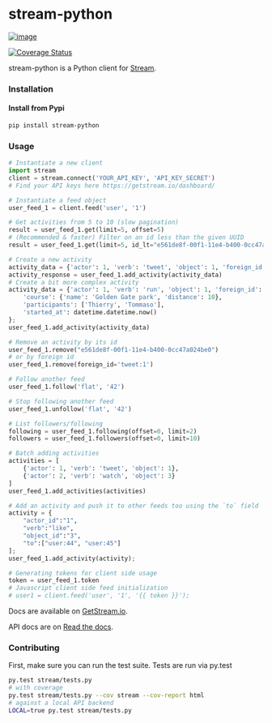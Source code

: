 stream-python
=============

[![image](https://circleci.com/gh/tschellenbach/stream-python.png?circle-token=ca08d1aa53fd4f9c3255a89bde5cb08c59b9586a)](https://circleci.com/gh/tschellenbach/stream-python/tree/master)

[![Coverage Status](https://coveralls.io/repos/tschellenbach/stream-python/badge.png?branch=master)](https://coveralls.io/r/tschellenbach/stream-python?branch=master)

stream-python is a Python client for [Stream](https://getstream.io/).

### Installation

#### Install from Pypi


```bash
pip install stream-python
```

### Usage

```python
# Instantiate a new client
import stream
client = stream.connect('YOUR_API_KEY', 'API_KEY_SECRET')
# Find your API keys here https://getstream.io/dashboard/

# Instantiate a feed object
user_feed_1 = client.feed('user', '1')

# Get activities from 5 to 10 (slow pagination)
result = user_feed_1.get(limit=5, offset=5)
# (Recommended & faster) Filter on an id less than the given UUID
result = user_feed_1.get(limit=5, id_lt="e561de8f-00f1-11e4-b400-0cc47a024be0")

# Create a new activity
activity_data = {'actor': 1, 'verb': 'tweet', 'object': 1, 'foreign_id': 'tweet:1'}
activity_response = user_feed_1.add_activity(activity_data)
# Create a bit more complex activity
activity_data = {'actor': 1, 'verb': 'run', 'object': 1, 'foreign_id': 'run', '1', 
	'course': {'name': 'Golden Gate park', 'distance': 10},
	'participants': ['Thierry', 'Tommaso'],
	'started_at': datetime.datetime.now()
};
user_feed_1.add_activity(activity_data)

# Remove an activity by its id
user_feed_1.remove("e561de8f-00f1-11e4-b400-0cc47a024be0")
# or by foreign id
user_feed_1.remove(foreign_id='tweet:1')

# Follow another feed
user_feed_1.follow('flat', '42')

# Stop following another feed
user_feed_1.unfollow('flat', '42')

# List followers/following
following = user_feed_1.following(offset=0, limit=2)
followers = user_feed_1.followers(offset=0, limit=10)

# Batch adding activities
activities = [
	{'actor': 1, 'verb': 'tweet', 'object': 1},
	{'actor': 2, 'verb': 'watch', 'object': 3}
]
user_feed_1.add_activities(activities)

# Add an activity and push it to other feeds too using the `to` field
activity = {
    "actor_id":"1",
    "verb":"like",
    "object_id":"3",
    "to":["user:44", "user:45"]
];
user_feed_1.add_activity(activity);

# Generating tokens for client side usage
token = user_feed_1.token
# Javascript client side feed initialization
# user1 = client.feed('user', '1', '{{ token }}');
```

Docs are available on [GetStream.io](http://getstream.io/docs/).

API docs are on [Read the
docs](http://stream-python.readthedocs.org/en/latest/).



### Contributing

First, make sure you can run the test suite. Tests are run via py.test

```bash
py.test stream/tests.py
# with coverage
py.test stream/tests.py --cov stream --cov-report html
# against a local API backend
LOCAL=true py.test stream/tests.py
```

